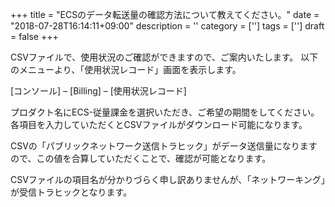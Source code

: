 +++
title = "ECSのデータ転送量の確認方法について教えてください。"
date = "2018-07-28T16:14:11+09:00"
description = ''
category = ['']
tags = ['']
draft = false
+++

CSVファイルで、使用状況のご確認ができますので、ご案内いたします。 以下のメニューより、「使用状況レコード」画面を表示します。

[コンソール] – [Billing] – [使用状況レコード]

プロダクト名にECS-従量課金を選択いただき、ご希望の期間をしてください。 各項目を入力していただくとCSVファイルがダウンロード可能になります。

CSVの「パブリックネットワーク送信トラヒック」がデータ送信量になりますので、この値を合算していただくことで、確認が可能となります。

CSVファイルの項目名が分かりづらく申し訳ありませんが、「ネットワーキング」が受信トラヒックとなります。

